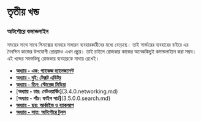 # তৃতীয় খন্ড #
### আটপৌরে কমান্ডলাইন ###

সময়ের সাথে সাথে লিনাক্সের ব্যবহার সাধারন ব্যবহারকারীদের মধ্যে বেড়েছে। তাই সার্ভারের ব্যবহারের বাইরে এর দৈনন্দিন কাজের উপযোগী প্রোগ্রামও এখন প্রচুর। তাই চাইলে রোজকার কাজের অনেককিছুই কমান্ডলাইনে করা সম্ভব। এই খন্ডের সমস্তকিছু রোজকার ব্যবহারকে মাথায় রেখেই।

*  [**অধ্যায় - এক: প্যাকেজ ম্যানেজমেন্ট**](3.1.0.packagemanagement.md)
*  [**অধ্যায় - দুই: টেক্সট এডিটর**](3.2.0.0.texteditors.md)
*  [**অধ্যায় - তিন: স্টোরেজ মিডিয়া**](3.3.0.storage-media.md)
*  [**অধ্যায় - চার: নেটওয়ার্কিং]**(3.4.0.networking.md)
*  [**অধ্যায় - পাঁচ: ফাইল সার্চ]**(3.5.0.0.search.md)
*  [**অধ্যায় - ছয়: আর্কাইভ ও ব্যাকআপ**](3.6.0.archiving-and-backup.md)
*  [**অধ্যায় - সাত: আটপৌরে টুলস**](3.7.0.essential-tools.md)